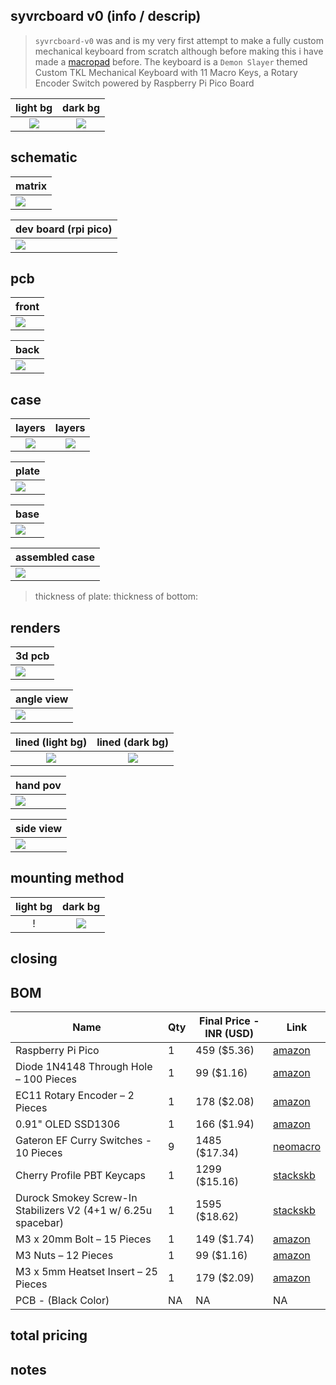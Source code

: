 ## syvrcboard v0 (info / descrip)
> `syvrcboard-v0` was and is my very first attempt to make a fully custom mechanical keyboard from scratch although before making this i have made a [macropad](https://github.com/syvrc/syvrcpad) before. The keyboard is a `Demon Slayer` themed Custom TKL Mechanical Keyboard with 11 Macro Keys, a Rotary Encoder Switch powered by Raspberry Pi Pico Board

light bg                                | dark bg
:--------------------------------------:|:------------------------------------------------------:
![](/assets/final/defualt/default.PNG) | ![](/assets/final/defualt/defualt%20dark%20smooth.PNG)


## schematic
| matrix                            |
| --------------------------------- |
| ![](/assets/final/sch/matrix.JPG) |

| dev board (rpi pico)                  |
| ------------------------------------- |
| ![](/assets/final/sch/rpi%20pico.JPG) |


## pcb
| front                            |
| -------------------------------- |
| ![](/assets/final/pcb/front.JPG) |

| back                            |
| ------------------------------- |
| ![](/assets/final/pcb/back.JPG) |


## case
| layers                                     | layers
:-------------------------------------------:|:------------------------------------------:|
![](/assets/final/case/layers/IMG_0712.PNG) | ![](/assets/final/case/layers/IMG_0713.PNG)

| plate                             |
| --------------------------------- |
| ![](/assets/final/case/plate.PNG) |

| base                             |
| -------------------------------- |
| ![](/assets/final/case/base.PNG) |

| assembled case                   |
| -------------------------------- |
| ![](/assets/final/case/case.PNG) |

> thickness of plate: 
> thickness of bottom: 


## renders
| 3d pcb                          |
| ------------------------------- |
| ![](/assets/final/case/pcb.PNG) |

| angle view                                        |
| ------------------------------------------------- |
| ![](/assets/final/defualt/default%20overview.PNG) |

lined (light bg)                                              | lined (dark bg)
:------------------------------------------------------------:|:-----------------------------------------------------------:
![](/assets/final/defualt/lined/default%20light%20lined.PNG) | ![](/assets/final/defualt/lined/defualt%20dark%20lined.PNG)

| hand pov                                   |
| ------------------------------------------ |
| ![](/assets/final/defualt/hand%20view.PNG) |

| side view                                  |
| ------------------------------------------ |
| ![](/assets/final/defualt/side%20view.PNG) |


## mounting method
light bg                                                           | dark bg
:-----------------------------------------------------------------:|:----------------------------------------------------------------:
! [](/assets/final/mounting%20method/light%20bg/lined%20edges.PNG) | ![](/assets/final/mounting%20method/dark%20bg/lined%20edges.PNG)


<!-- ## layout used
unwired                           | wired
:--------------------------------:|:---------------------------------:
![]() | ![]() -->


## closing
<!-- - [] also update journal.md -->


## BOM
| Name                                                          | Qty | Final Price - INR (USD) | Link                                                                                   |
| ------------------------------------------------------------- | --- | ----------------------- | ---------------------------------------------------------------------------------------|
| Raspberry Pi Pico                                             | 1   | 459 ($5.36)             | [amazon](https://amzn.in/d/cDwAhlL)                                                    |
| Diode 1N4148 Through Hole – 100 Pieces                        | 1   | 99 ($1.16)              | [amazon](https://amzn.in/d/j3eLvoh)                                                    |
| EC11 Rotary Encoder – 2 Pieces                                | 1   | 178 ($2.08)             | [amazon](https://amzn.in/d/hVRxzij)                                                    |
| 0.91" OLED SSD1306                                            | 1   | 166 ($1.94)             | [amazon](https://amzn.in/d/3cISYEV)                                                    |
| Gateron EF Curry Switches - 10 Pieces                         | 9   | 1485 ($17.34)           | [neomacro](https://neomacro.in/products/gateron-ef-curry?variant=48675835216150)       |
| Cherry Profile PBT Keycaps                                    | 1   | 1299 ($15.16)           | [stackskb](https://stackskb.com/store/veekos-gradient-keycaps-cherry-profile-135-keys) |
| Durock Smokey Screw-In Stabilizers V2 (4+1 w/ 6.25u spacebar) | 1   | 1595 ($18.62)           | [stackskb](https://stackskb.com/store/durock-smokey-screw-in-stabilizers-v2/)          |
| M3 x 20mm Bolt – 15 Pieces                                    | 1   | 149 ($1.74)             | [amazon](https://amzn.in/d/8GRQWAB)                                                    |
| M3 Nuts – 12 Pieces                                           | 1   | 99 ($1.16)              | [amazon](https://amzn.in/d/7UQtsm8)                                                    |
| M3 x 5mm Heatset Insert – 25 Pieces                           | 1   | 179 ($2.09)             | [amazon](https://amzn.in/d/ixybuAc)                                                    |
| PCB - (Black Color)                                           | NA  | NA                      | NA |

<!--
| Top Case - 1 (Black "./production/TOP1.step")                 | 1   | Print Legion            |
| Top Case - 2 (Black "./production/TOP2.step")                 | 1   | Print Legion            |
| Middle Plate - 1 (Black "./production/MIDDLE1.step")          | 1   | Print Legion            |
| Middle Plate - 2 (Black "./production/MIDDLE2.step")          | 1   | Print Legion            |
| Bottom Case - 1 (Black "./production/BOTTOM1.step")           | 1   | Print Legion            |
| Bottom Case - 2 (Black "./production/BOTTOM2.step")           | 1   | Print Legion            |
| Rotary Encoder Knob                                           | 1   | Print Legion            |-->


## total pricing


## notes